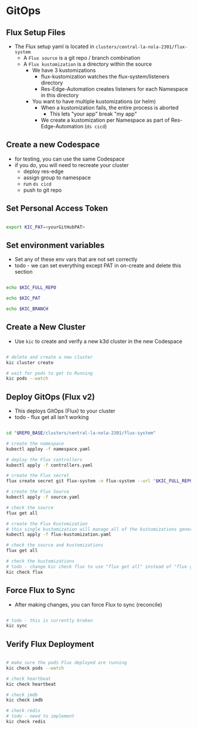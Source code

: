 # GitOps

## Flux Setup Files

- The Flux setup yaml is located in `clusters/central-la-nola-2301/flux-system`
  - A `Flux source` is a git repo / branch combination
  - A `Flux kustomization` is a directory within the source
    - We have 3 kustomizations
      - flux-kustomization watches the flux-system/listeners directory
      - Res-Edge-Automation creates listeners for each Namespace in this directory
    - You want to have multiple kustomizations (or helm)
      - When a kustomization fails, the entire process is aborted
        - This lets "your app" break "my app"
      - We create a kustomization per Namespace as part of Res-Edge-Automation (`ds cicd`)

## Create a new Codespace

- for testing, you can use the same Codespace
- if you do, you will need to recreate your cluster
  - deploy res-edge
  - assign group to namespace
  - run `ds cicd`
  - push to git repo

## Set Personal Access Token

```bash

export KIC_PAT=<yourGitHubPAT>

```

## Set environment variables

- Set any of these env vars that are not set correctly
- todo - we can set everything except PAT in on-create and delete this section

```bash

echo $KIC_FULL_REPO

echo $KIC_PAT

echo $KIC_BRANCH

```

## Create a New Cluster

- Use `kic` to create and verify a new k3d cluster in the new Codespace

```bash

# delete and create a new cluster
kic cluster create

# wait for pods to get to Running
kic pods --watch

```

## Deploy GitOps (Flux v2)

- This deploys GitOps (Flux) to your cluster
- todo - flux get all isn't working

```bash

cd "$REPO_BASE/clusters/central-la-nola-2301/flux-system"

# create the namespace
kubectl apploy -f namespace.yaml

# deploy the Flux controllers
kubectl apply -f controllers.yaml

# create the Flux secret
flux create secret git flux-system -n flux-system --url "$KIC_FULL_REPO" -u gitops -p "$KIC_PAT"

# create the Flux Source
kubectl apply -f source.yaml

# check the source
flux get all

# create the Flux Kustomization
# this single kustomization will manage all of the kustomizations generated by Res-Edge-Automation (GitOps)
kubectl apply -f flux-kustomization.yaml

# check the source and kustomizations
flux get all

# check the kustomizations
# todo - change kic check flux to use "flux get all" instead of "flux get kustomizations"
kic check flux

```

## Force Flux to Sync

- After making changes, you can force Flux to sync (reconcile)

```bash

# todo - this is currently broken
kic sync

```

## Verify Flux Deployment

```bash

# make sure the pods Flux deployed are running
kic check pods --watch

# check heartbeat
kic check heartbeat

# check imdb
kic check imdb

# check redis
# todo - need to implement
kic check redis

```
